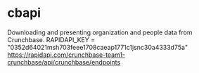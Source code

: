 # cbapi
Downloading and presenting organization and people data from Crunchbase.
RAPIDAPI_KEY  = "0352d64021msh703feee1708caeap1771c1jsnc30a4333d75a"
https://rapidapi.com/crunchbase-team1-crunchbase/api/crunchbase/endpoints
